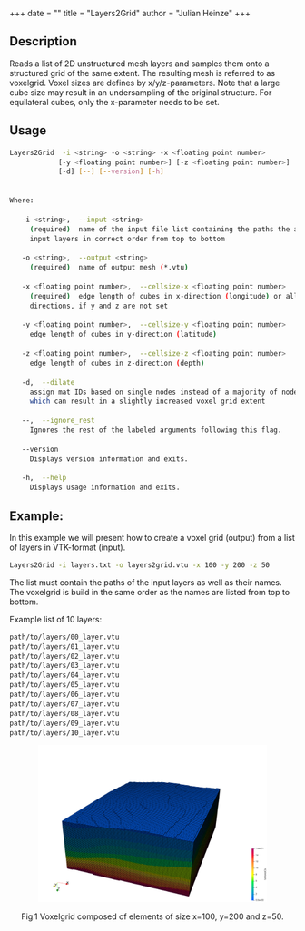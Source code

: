 +++
date = ""
title = "Layers2Grid"
author = "Julian Heinze"
+++

## Description
Reads a list of 2D unstructured mesh layers and samples them onto a structured grid of the same extent. 
The resulting mesh is referred to as voxelgrid.
Voxel sizes are defines by x/y/z-parameters. 
Note that a large cube size may result in an undersampling of the original structure.
For equilateral cubes, only the x-parameter needs to be set.


## Usage
```bash
Layers2Grid  -i <string> -o <string> -x <floating point number> 
            [-y <floating point number>] [-z <floating point number>]
            [-d] [--] [--version] [-h]


Where: 

   -i <string>,  --input <string>
     (required)  name of the input file list containing the paths the all
     input layers in correct order from top to bottom

   -o <string>,  --output <string>
     (required)  name of output mesh (*.vtu)

   -x <floating point number>,  --cellsize-x <floating point number>
     (required)  edge length of cubes in x-direction (longitude) or all
     directions, if y and z are not set

   -y <floating point number>,  --cellsize-y <floating point number>
     edge length of cubes in y-direction (latitude)

   -z <floating point number>,  --cellsize-z <floating point number>
     edge length of cubes in z-direction (depth)

   -d,  --dilate
     assign mat IDs based on single nodes instead of a majority of nodes,
     which can result in a slightly increased voxel grid extent

   --,  --ignore_rest
     Ignores the rest of the labeled arguments following this flag.

   --version
     Displays version information and exits.

   -h,  --help
     Displays usage information and exits.
```

## Example:
In this example we will present how to create a voxel grid (output) from a list of layers in VTK-format (input). 
```bash
Layers2Grid -i layers.txt -o layers2grid.vtu -x 100 -y 200 -z 50
```
The list must contain the paths of the input layers as well as their names.
The voxelgrid is build in the same order as the names are listed from top to bottom. 

Example list of 10 layers:
```bash
path/to/layers/00_layer.vtu
path/to/layers/01_layer.vtu
path/to/layers/02_layer.vtu
path/to/layers/03_layer.vtu
path/to/layers/04_layer.vtu
path/to/layers/05_layer.vtu
path/to/layers/06_layer.vtu
path/to/layers/07_layer.vtu
path/to/layers/08_layer.vtu
path/to/layers/09_layer.vtu
path/to/layers/10_layer.vtu
```

<p align='center'>
 <img src = layers2grid.png width = "80%" height = "60%">
</p>
<p align = "center">
Fig.1 Voxelgrid composed of elements of size x=100, y=200 and z=50.
</p>

